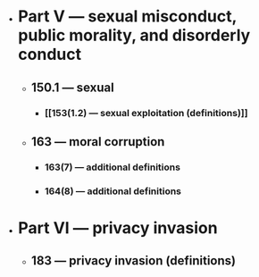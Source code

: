 - # Part V — sexual misconduct, public morality, and disorderly conduct
	- ## 150.1 — sexual
		- ### [[153(1.2) — sexual exploitation (definitions)]]
	- ## 163 — moral corruption
		- ### 163(7) — additional definitions
		- ### 164(8) — additional definitions
- # Part VI — privacy invasion
	- ## 183 — privacy invasion (definitions)